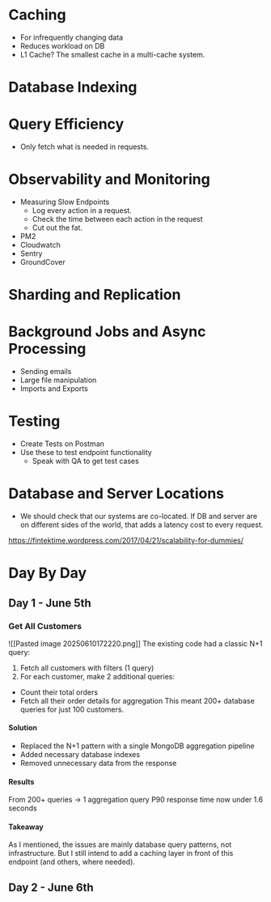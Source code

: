 # Caching
- For infrequently changing data
- Reduces workload on DB
- L1 Cache? The smallest cache in a multi-cache system.
# Database Indexing

# Query Efficiency
- Only fetch what is needed in requests. 
# Observability and Monitoring
- Measuring Slow Endpoints
	- Log every action in a request. 
	- Check the time between each action in the request
	- Cut out the fat.
- PM2
- Cloudwatch
- Sentry
- GroundCover
# Sharding and Replication
# Background Jobs and Async Processing
- Sending emails
- Large file manipulation
- Imports and Exports
# Testing
- Create Tests on Postman
- Use these to test endpoint functionality
	- Speak with QA to get test cases
# Database and Server Locations
- We should check that our systems are co-located. If DB and server are on different sides of the world, that adds a latency cost to every request.

https://fintektime.wordpress.com/2017/04/21/scalability-for-dummies/

# Day By Day
## Day 1 - June 5th
### Get All Customers
![[Pasted image 20250610172220.png]]
The existing code had a classic N+1 query:
1. Fetch all customers with filters (1 query)
2. For each customer, make 2 additional queries:
- Count their total orders
- Fetch all their order details for aggregation
This meant 200+ database queries for just 100 customers.
#### Solution
- Replaced the N+1 pattern with a single MongoDB aggregation pipeline
- Added necessary database indexes
- Removed unnecessary data from the response
#### Results 
From 200+ queries → 1 aggregation query
P90 response time now under 1.6 seconds
#### Takeaway
As I mentioned, the issues are mainly database query patterns, not infrastructure. But I still intend to add a caching layer in front of this endpoint (and others, where needed).
## Day 2 - June 6th
